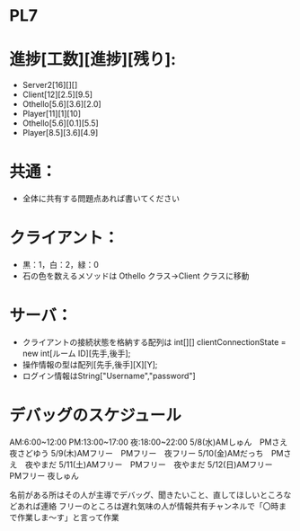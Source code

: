 # PL7

# 進捗[工数][進捗][残り]:

- Server2[16][][]
- Client[12][2.5][9.5]
- Othello[5.6][3.6][2.0]
- Player[11][1][10]
- Othello[5.6][0.1][5.5]
- Player[8.5][3.6][4.9]

# 共通：

- 全体に共有する問題点あれば書いてください

# クライアント：

- 黒：1，白：2，緑：0
- 石の色を数えるメソッドは Othello クラス->Client クラスに移動

# サーバ：

- クライアントの接続状態を格納する配列は int[][] clientConnectionState = new int[ルーム ID][先手,後手];
- 操作情報の型は配列[先手,後手][X][Y];
- ログイン情報はString["Username","password"]

# デバッグのスケジュール

AM:6:00~12:00
PM:13:00~17:00
夜:18:00~22:00
5/8(水)AMしゅん　PMさえ　夜さどゆう
5/9(木)AMフリー　PMフリー　夜フリー
5/10(金)AMだっち　PMさえ　夜やまだ
5/11(土)AMフリー　PMフリー　夜やまだ
5/12(日)AMフリー　PMフリー 夜しゅん

名前がある所はその人が主導でデバッグ、聞きたいこと、直してほしいところなどあれば連絡
フリーのところは遅れ気味の人が情報共有チャンネルで「〇時まで作業しま～す」と言って作業
